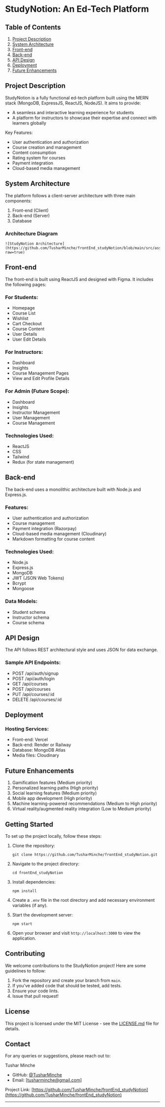 # StudyNotion: An Ed-Tech Platform

## Table of Contents
1. [Project Description](#project-description)
2. [System Architecture](#system-architecture)
3. [Front-end](#front-end)
4. [Back-end](#back-end)
5. [API Design](#api-design)
6. [Deployment](#deployment)
7. [Future Enhancements](#future-enhancements)

## Project Description

StudyNotion is a fully functional ed-tech platform built using the MERN stack (MongoDB, ExpressJS, ReactJS, NodeJS). It aims to provide:

- A seamless and interactive learning experience for students
- A platform for instructors to showcase their expertise and connect with learners globally

Key Features:
- User authentication and authorization
- Course creation and management
- Content consumption
- Rating system for courses
- Payment integration
- Cloud-based media management

## System Architecture

The platform follows a client-server architecture with three main components:

1. Front-end (Client)
2. Back-end (Server)
3. Database

### Architecture Diagram

```
![StudyNotion Architecture](https://github.com/TusharMinche/frontEnd_studyNotion/blob/main/src/assets/Readme/architecture.jpg?raw=true)
```

## Front-end

The front-end is built using ReactJS and designed with Figma. It includes the following pages:

### For Students:
- Homepage
- Course List
- Wishlist
- Cart Checkout
- Course Content
- User Details
- User Edit Details

### For Instructors:
- Dashboard
- Insights
- Course Management Pages
- View and Edit Profile Details

### For Admin (Future Scope):
- Dashboard
- Insights
- Instructor Management
- User Management
- Course Management

### Technologies Used:
- ReactJS
- CSS
- Tailwind
- Redux (for state management)

## Back-end

The back-end uses a monolithic architecture built with Node.js and Express.js.

### Features:
- User authentication and authorization
- Course management
- Payment integration (Razorpay)
- Cloud-based media management (Cloudinary)
- Markdown formatting for course content

### Technologies Used:
- Node.js
- Express.js
- MongoDB
- JWT (JSON Web Tokens)
- Bcrypt
- Mongoose

### Data Models:
- Student schema
- Instructor schema
- Course schema

## API Design

The API follows REST architectural style and uses JSON for data exchange.

### Sample API Endpoints:
- POST /api/auth/signup
- POST /api/auth/login
- GET /api/courses
- POST /api/courses
- PUT /api/courses/:id
- DELETE /api/courses/:id

## Deployment

### Hosting Services:
- Front-end: Vercel
- Back-end: Render or Railway
- Database: MongoDB Atlas
- Media files: Cloudinary

## Future Enhancements

1. Gamification features (Medium priority)
2. Personalized learning paths (High priority)
3. Social learning features (Medium priority)
4. Mobile app development (High priority)
5. Machine learning-powered recommendations (Medium to High priority)
6. Virtual reality/augmented reality integration (Low to Medium priority)

## Getting Started

To set up the project locally, follow these steps:

1. Clone the repository:
   ```
   git clone https://github.com/TusharMinche/frontEnd_studyNotion.git
   ```

2. Navigate to the project directory:
   ```
   cd frontEnd_studyNotion
   ```

3. Install dependencies:
   ```
   npm install
   ```

4. Create a `.env` file in the root directory and add necessary environment variables (if any).

5. Start the development server:
   ```
   npm start
   ```

6. Open your browser and visit `http://localhost:3000` to view the application.

## Contributing

We welcome contributions to the StudyNotion project! Here are some guidelines to follow:

1. Fork the repository and create your branch from `main`.
2. If you've added code that should be tested, add tests.
3. Ensure your code lints.
4. Issue that pull request!

## License

This project is licensed under the MIT License - see the [LICENSE.md](LICENSE.md) file for details.

## Contact

For any queries or suggestions, please reach out to:

Tushar Minche
- GitHub: [@TusharMinche](https://github.com/TusharMinche)
- Email: [tusharminche@gmail.com]

Project Link: [https://github.com/TusharMinche/frontEnd_studyNotion](https://github.com/TusharMinche/frontEnd_studyNotion)

---
